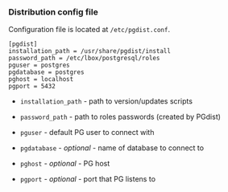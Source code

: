 ### Distribution config file

Configuration file is located at `/etc/pgdist.conf`.

```
[pgdist]
installation_path = /usr/share/pgdist/install
password_path = /etc/lbox/postgresql/roles
pguser = postgres
pgdatabase = postgres
pghost = localhost
pgport = 5432
```

- `installation_path` - path to version/updates scripts

- `password_path` - path to roles passwords (created by PGdist)

- `pguser` - default PG user to connect with

- `pgdatabase` - *optional* - name of database to connect to

- `pghost` - *optional* - PG host

- `pgport` - *optional* - port that PG listens to
